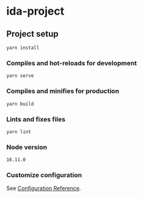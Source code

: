 # ida-project

## Project setup
```
yarn install
```

### Compiles and hot-reloads for development
```
yarn serve
```

### Compiles and minifies for production
```
yarn build
```

### Lints and fixes files
```
yarn lint
```

### Node version
```
16.11.0
```

### Customize configuration
See [Configuration Reference](https://cli.vuejs.org/config/).
